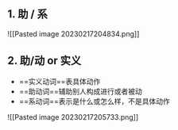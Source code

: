 
## 1. 助 / 系
![[Pasted image 20230217204834.png]]



## 2. 助/动 or 实义
- ==实义动词==表具体动作
- ==助动词==辅助别人构成进行或者被动
- ==系动词==表示是什么或怎么样，不是具体动作

![[Pasted image 20230217205733.png]]

